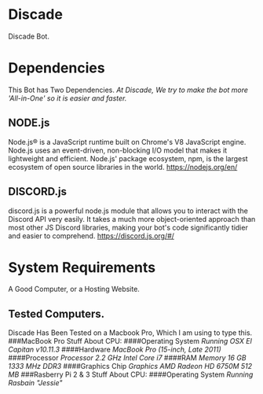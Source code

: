 # Discade
Discade Bot.

# Dependencies
This Bot has Two Dependencies. *At Discade, We try to make the bot more 'All-in-One' so it is easier and faster.*

## NODE.js
Node.js® is a JavaScript runtime built on Chrome's V8 JavaScript engine. Node.js uses an event-driven, non-blocking I/O model that makes it lightweight and efficient. Node.js' package ecosystem, npm, is the largest ecosystem of open source libraries in the world.
https://nodejs.org/en/
## DISCORD.js
discord.js is a powerful node.js module that allows you to interact with the Discord API very easily. It takes a much more object-oriented approach than most other JS Discord libraries, making your bot's code significantly tidier and easier to comprehend.
https://discord.js.org/#/
# System Requirements
A Good Computer, or a Hosting Website.
## Tested Computers.
Discade Has Been Tested on a Macbook Pro, Which I am using to type this.
###MacBook Pro
Stuff About CPU:
####Operating System
*Running OSX El Capitan v10.11.3*
####Hardware
*MacBook Pro (15-inch, Late 2011)*
####Processor
*Processor 2.2 GHz Intel Core i7*
####RAM
*Memory 16 GB 1333 MHz DDR3*
####Graphics Chip
*Graphics AMD Radeon HD 6750M 512 MB*
###Rasberry Pi 2 & 3
Stuff About CPU:
####Operating System
*Running Rasbain "Jessie"*
